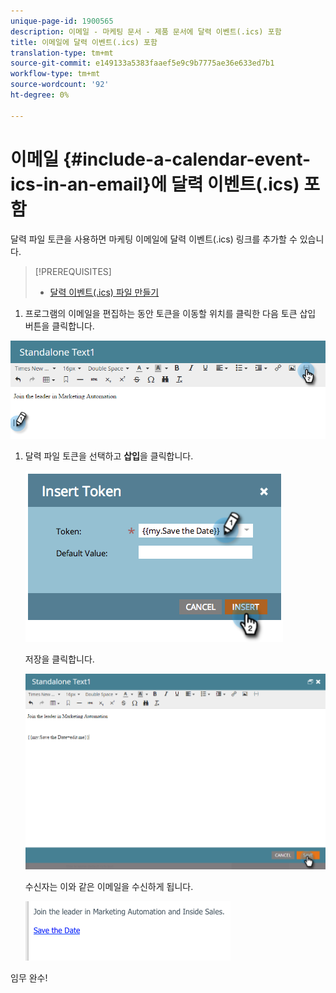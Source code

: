 ```yaml
---
unique-page-id: 1900565
description: 이메일 - 마케팅 문서 - 제품 문서에 달력 이벤트(.ics) 포함
title: 이메일에 달력 이벤트(.ics) 포함
translation-type: tm+mt
source-git-commit: e149133a5383faaef5e9c9b7775ae36e633ed7b1
workflow-type: tm+mt
source-wordcount: '92'
ht-degree: 0%

---
```



# 이메일 {#include-a-calendar-event-ics-in-an-email}에 달력 이벤트(.ics) 포함

달력 파일 토큰을 사용하면 마케팅 이메일에 달력 이벤트(.ics) 링크를 추가할 수 있습니다.

>[!PREREQUISITES]
>
>* [달력 이벤트(.ics) 파일 만들기](create-a-calendar-event-ics-file.md)

>



1. 프로그램의 이메일을 편집하는 동안 토큰을 이동할 위치를 클릭한 다음 토큰 삽입 버튼을 클릭합니다.

![](assets/one-6.png)

1. 달력 파일 토큰을 선택하고 **삽입**&#x200B;을 클릭합니다.

   ![](assets/image2014-9-11-16-3a53-3a30.png)

   저장을 클릭합니다.

   ![](assets/three-5.png)

   수신자는 이와 같은 이메일을 수신하게 됩니다.

   ![](assets/image2014-9-11-16-3a53-3a48.png)

임무 완수!
